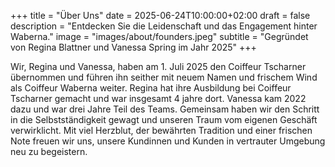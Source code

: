 +++
title = "Über Uns"
date = 2025-06-24T10:00:00+02:00
draft = false
description = "Entdecken Sie die Leidenschaft und das Engagement hinter Waberna."
image = "images/about/founders.jpeg"
subtitle = "Gegründet von Regina Blattner und Vanessa Spring im Jahr 2025"
+++

Wir, Regina und Vanessa, haben am 1. Juli 2025 den Coiffeur Tscharner übernommen und führen ihn seither mit neuem Namen und frischem Wind als Coiffeur Waberna weiter.
Regina hat ihre Ausbildung bei Coiffeur Tscharner gemacht und war insgesamt 4 jahre dort. Vanessa kam 2022 dazu und war drei Jahre Teil des Teams.
Gemeinsam haben wir den Schritt in die Selbstständigkeit gewagt und unseren Traum vom eigenen Geschäft verwirklicht. Mit viel Herzblut, der bewährten Tradition und einer frischen Note freuen wir uns, unsere Kundinnen und Kunden in vertrauter Umgebung neu zu begeistern.
